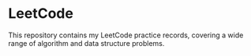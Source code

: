 # LeetCode

This repository contains my LeetCode practice records, covering a wide range of algorithm and data structure problems.
